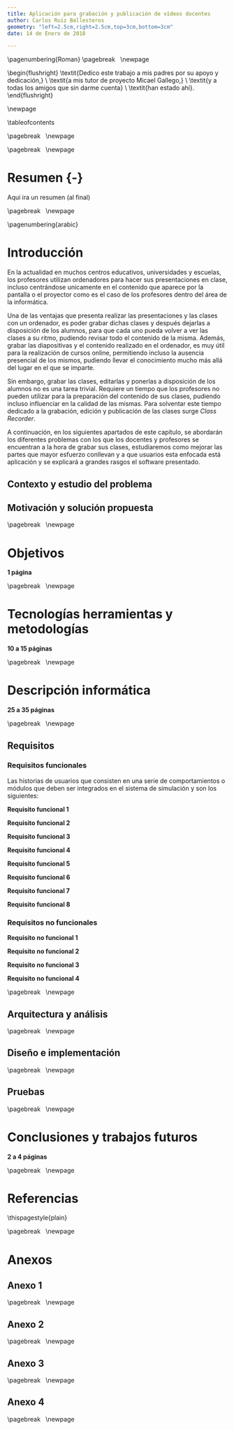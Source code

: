 ```yaml
---
title: Aplicación para grabación y publicación de vídeos docentes
author: Carlos Ruiz Ballesteros
geometry: "left=2.5cm,right=2.5cm,top=3cm,bottom=3cm"
date: 14 de Enero de 2018

---
```

\pagenumbering{Roman}
\pagebreak
&nbsp;
\newpage

\begin{flushright}
\textit{Dedico este trabajo a mis padres por su apoyo y dedicación,} \\
\textit{a mis tutor de proyecto Micael Gallego,} \\
\textit{y a todas los amigos que sin darme cuenta} \\
\textit{han estado ahí}.
\end{flushright}

\newpage
&nbsp;

\tableofcontents

\pagebreak
&nbsp;
\newpage

\pagebreak
&nbsp;
\newpage

# Resumen {-}

<!-- TODO -->
Aqui ira un resumen (al final)

\pagebreak
&nbsp;
\newpage

\pagenumbering{arabic}   
# Introducción

En la actualidad en muchos centros educativos, universidades y escuelas, los profesores utilizan ordenadores para hacer sus presentaciones en clase, incluso centrándose unicamente en el contenido que aparece por la pantalla o el proyector como es el caso de los profesores dentro del área de la informática.

Una de las ventajas que presenta realizar las presentaciones y las clases con un ordenador, es poder grabar dichas clases y después dejarlas a disposición de los alumnos, para que cada uno pueda volver a ver las clases a su ritmo, pudiendo revisar todo el contenido de la misma. Además, grabar las diapositivas y el contenido realizado en el ordenador, es muy útil para la realización de cursos online, permitiendo incluso la ausencia presencial de los mismos, pudiendo llevar el conocimiento mucho más allá del lugar en el que se imparte.

Sin embargo, grabar las clases, editarlas y ponerlas a disposición de los alumnos no es una tarea trivial. Requiere un tiempo que los profesores no pueden utilizar para la preparación del contenido de sus clases, pudiendo incluso influenciar en la calidad de las mismas. Para solventar este tiempo dedicado a la grabación, edición y publicación de las clases surge *Class Recorder*. 

A continuación, en los siguientes apartados de este capítulo, se abordarán los diferentes problemas con los que los docentes y profesores se encuentran a la hora de grabar sus clases, estudiaremos como mejorar las partes que mayor esfuerzo conllevan y a que usuarios esta enfocada está aplicación y se explicará a grandes rasgos el software presentado.

## Contexto y estudio del problema
<!--

Uno de los primeros percances en los que se encuentran los profesores a la hora de realizar una clase, es gestionar las pausas durante la grabación. En una clase, normalmente suele haber interrupciones, descansos, etc., lo cual implica que la persona que imparte la clase debe tomar en cuenta estos cortes para la edición del video. A la hora de editarlo, los profesores tienen que utilizar algún software, además de tener que aprender a utilizar la interfaz de usuario de este para manipular el video y renderizarlo. Otro contratiempo podría ser la subida del video a alguna plataforma para dejarlo a disposición del alumnado. Todas estas fases retrasan y distraen la labor principal del docente, que es enseñar, por lo que los profesores tendrían menos tiempo para dedicar a las clases y prepararlas, pudiendo así deteriorar la calidad de la asignatura.

Una forma de abordar este problema es optimizar las partes más laboriosas dentro de este proceso automatizándolo en la medida de lo posible. Para identificar que partes se pueden automatizar de este proceso, primero identificaremos las tareas en las que se ve envuelto un docente a la hora de realizar las clases y grabarlas. [^1]

- Poner a grabar un software de grabación de escritorio.
- Pausar o parar grabación.
- Editar video:
    - Identificar zonas en las que realizar cortes en el video o juntar vídeos.
    - Manipular video
    - Renderizar.
- Publicar video en una plataforma.
    - Registrarse o identificarse.
    - Subir video.

De todas estas tareas, se puede ver que la que más tiempo consume de todas es editar el vídeo. Supongamos por ejemplo, que el profesor o la profesora grabó una clase con muchas interrupciones, y los edita al mes siguiente. Lo más probable en esta situación es que esta persona ya no recuerde en que momentos hubo pausas en las clases que grabó, y es probable que tenga que visualizar la mayor parte del video para posteriormente realizar los cortes. Por otro lado gestionar los vídeos y subirlos, es otra tarea que requiere un esfuerzo adicional.

Pero no solo el tiempo es un problema, ¿que hay del audio grabado para las clases?. La mayoría de los profesores al presentar, se levantan y explican, por lo que el micrófono del ordenador queda bastante alejado de la fuente de voz, empeorando la calidad de las clases grabadas. Una posible solución a esto, sería grabar el sonido de las clases con el móvil, pero esto implica que el profesor también tendría que juntar el audio de dicho teléfono con el video grabado, por lo que empeoraría aun más la situación en lo que a edición de video se refiere.

A todo esto hay también que añadir que durante todo este proceso de grabación, edición y publicación se está utilizando para cada tarea un software diferente, por lo que el docente debe saber manejarse correctamente en todos ellos. Un usuario de Windows, por ejemplo, tendría que instalar un capturador de vídeo y audio, un editor de video y posteriormente quizás utilizará una aplicación o plataforma web para compartirlo con sus alumnos.  Incluso muchos de estos programas no son triviales de utilizar y muchos de ellos son propietarios y de pago, dificultando aún más dicha tarea.

[^1]: Hay que tener en cuenta que solo trataremos de automatizar clases en las que se graba el contenido de la pantalla de un ordenador, junto con la voz, y no se tiene en cuenta una grabación externa a este.

 -->

## Motivación y solución propuesta
<!-- 
Una de las motivaciones de este proyecto, es unificar todo este proceso en un sólo software capaz de realizar todas las tareas antes mencionadas, combinado con una interfaz de usuario minimalista, y fácil de usar que permita a los profesores utilizarlo sin necesidad de tener que experimentar con cientos de miles de opciones diferentes y ofrecer una única herramienta. Que los profesores tengan un software enfocado solo a la grabación de las clases que les facilite las tareas antes mencionadas de mayor esfuerzo es lo que trataremos de resolver con el software presentado. Minimizar en todo lo posible el tiempo dedicado a la grabación y despreocupar al docente de la tarea de grabar su clases.

Para resolver en cuestión de tiempo este problema, debemos responder a las siguientes preguntas:

- ¿Cómo podemos automatizar la edición?
- ¿Como podemos grabar el audio de las clases con calidad?
- ¿Podemos juntar todo en una sola herramienta?

-->

\pagebreak
&nbsp;
\newpage

# Objetivos

**1 página**


\pagebreak
&nbsp;
\newpage

# Tecnologías herramientas y metodologías

**10 a 15 páginas**

\pagebreak
&nbsp;
\newpage

# Descripción informática
**25 a 35 páginas**

\pagebreak
&nbsp;
\newpage

## Requisitos

### Requisitos funcionales

Las historias de usuarios que consisten en una serie de comportamientos o módulos que deben ser integrados en el sistema de simulación y son los siguientes:

**Requisito funcional 1**

**Requisito funcional 2**

**Requisito funcional 3**

**Requisito funcional 4**

**Requisito funcional 5**

**Requisito funcional 6**

**Requisito funcional 7**

**Requisito funcional 8**

### Requisitos no funcionales

**Requisito no funcional 1**

**Requisito no funcional 2**

**Requisito no funcional 3**

**Requisito no funcional 4**

\pagebreak
&nbsp;
\newpage

## Arquitectura y análisis

\pagebreak
&nbsp;
\newpage

## Diseño e implementación

\pagebreak
&nbsp;
\newpage

## Pruebas

\pagebreak
&nbsp;
\newpage

# Conclusiones y trabajos futuros
**2 a 4 páginas**

\pagebreak
&nbsp;
\newpage

# Referencias

<div id="refs"></div>

\thispagestyle{plain}

\pagebreak
&nbsp;
\newpage

# Anexos
## Anexo 1


\pagebreak
&nbsp;
\newpage

## Anexo 2

\pagebreak
&nbsp;
\newpage

## Anexo 3

\pagebreak
&nbsp;
\newpage

## Anexo 4

\pagebreak
&nbsp;
\newpage